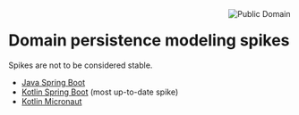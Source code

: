 <a href="../LICENSE.md">
<img src="https://unlicense.org/pd-icon.png" alt="Public Domain" align="right"/>
</a>

# Domain persistence modeling spikes

Spikes are not to be considered stable.

* [Java Spring Boot](java-spring-boot/)
* [Kotlin Spring Boot](kotlin-spring-boot/) (most up-to-date spike)
* [Kotlin Micronaut](kotlin-micronaut/)
